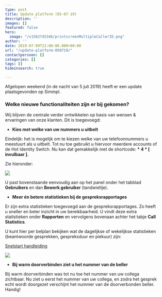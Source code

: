 ```yaml
---
type: post
title: Update platform (05-07-19)
description: ''
images: []
featured: false
hero:
  image: "/v1562745346/printscreenMultipleCallerID.png"
author: ''
date: 2019-07-09T22:00:00.000+00:00
url: "/update-platform-050719/"
contactpersoon: []
categories: []
tags: []
hideinsearch: true

---
```

Afgelopen weekend (in de nacht van 5 juli 2019) heeft er een update plaatsgevonden op Simmpl. <!--more-->

### Welke nieuwe functionaliteiten zijn er bij gekomen?

Wij blijven de centrale verder ontwikkelen op basis van wensen & ervaringen van onze klanten. Dit is toegevoegd:

* **Kies met welke van uw nummers u uitbelt**

Eindelijk: het is mogelijk om te kiezen welke van uw telefoonnummers u meestuurt als u uitbelt. Tot nu toe gebruikt u hiervoor meerdere accounts of de Hot Identity Switch. Nu kan dat gemakkelijk met de shortcode: __*__ **4 * \[ invulbaar \].**

Zie hieronder:

![](https://res.cloudinary.com/callvoip/image/upload/v1562745346/printscreenMultipleCallerID.png)

U past bovenstaande eenvoudig aan op het panel onder het tabblad **Gebruikers** en dan **Bewerk gebruiker** (tandwieltje).

* **Meer én betere statistieken bij de gespreksrapportages**

Er zijn extra statistieken toegevoegd aan de gespreksrapportages. Zo heeft u sneller en beter inzicht in uw bereikbaarheid. U vindt deze extra statistieken onder **Rapporten** en vervolgens bovenaan achter het tabje **Call Statistics**.

U kunt hier per belplan bekijken wat de dagelijkse of wekelijkse statistieken (beantwoorde gesprekken, gespreksduur en piekuur) zijn:

<a href="https://www.simmpl.nl/downloads/Callvoip_Snelstart_Bereikbaarheidsdashboard.pdf" class="button">Snelstart handleiding</a>

![](https://res.cloudinary.com/callvoip/image/upload/v1562745475/printscreenCallStatistics.png)

* **Bij warm doorverbinden ziet u het nummer van de beller**

Bij warm doorverbinden was tot nu toe het nummer van uw collega zichtbaar. Nu ziet u eerst het nummer van uw collega, en zodra het gesprek echt wordt doorgezet verschijnt het nummer van de doorverbonden beller. Handig!